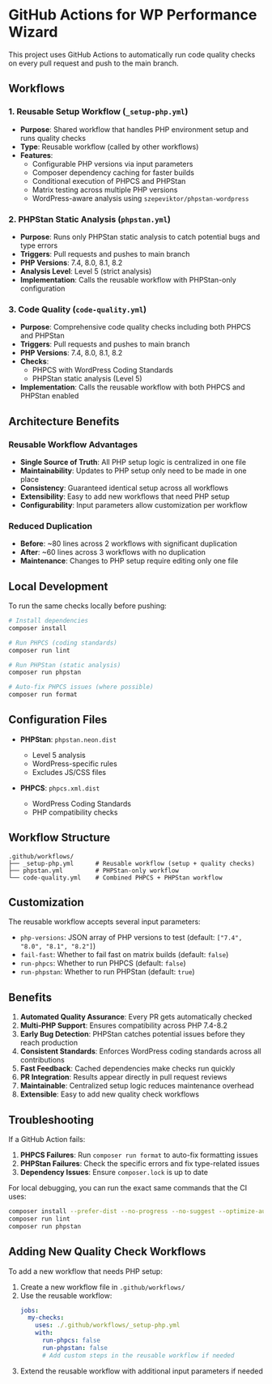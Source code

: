 # GitHub Actions for WP Performance Wizard

This project uses GitHub Actions to automatically run code quality checks on every pull request and push to the main branch.

## Workflows

### 1. Reusable Setup Workflow (`_setup-php.yml`)
- **Purpose**: Shared workflow that handles PHP environment setup and runs quality checks
- **Type**: Reusable workflow (called by other workflows)
- **Features**:
  - Configurable PHP versions via input parameters
  - Composer dependency caching for faster builds
  - Conditional execution of PHPCS and PHPStan
  - Matrix testing across multiple PHP versions
  - WordPress-aware analysis using `szepeviktor/phpstan-wordpress`

### 2. PHPStan Static Analysis (`phpstan.yml`)
- **Purpose**: Runs only PHPStan static analysis to catch potential bugs and type errors
- **Triggers**: Pull requests and pushes to main branch
- **PHP Versions**: 7.4, 8.0, 8.1, 8.2
- **Analysis Level**: Level 5 (strict analysis)
- **Implementation**: Calls the reusable workflow with PHPStan-only configuration

### 3. Code Quality (`code-quality.yml`)
- **Purpose**: Comprehensive code quality checks including both PHPCS and PHPStan
- **Triggers**: Pull requests and pushes to main branch
- **PHP Versions**: 7.4, 8.0, 8.1, 8.2
- **Checks**:
  - PHPCS with WordPress Coding Standards
  - PHPStan static analysis (Level 5)
- **Implementation**: Calls the reusable workflow with both PHPCS and PHPStan enabled

## Architecture Benefits

### Reusable Workflow Advantages
- **Single Source of Truth**: All PHP setup logic is centralized in one file
- **Maintainability**: Updates to PHP setup only need to be made in one place
- **Consistency**: Guaranteed identical setup across all workflows
- **Extensibility**: Easy to add new workflows that need PHP setup
- **Configurability**: Input parameters allow customization per workflow

### Reduced Duplication
- **Before**: ~80 lines across 2 workflows with significant duplication
- **After**: ~60 lines across 3 workflows with no duplication
- **Maintenance**: Changes to PHP setup require editing only one file

## Local Development

To run the same checks locally before pushing:

```bash
# Install dependencies
composer install

# Run PHPCS (coding standards)
composer run lint

# Run PHPStan (static analysis)
composer run phpstan

# Auto-fix PHPCS issues (where possible)
composer run format
```

## Configuration Files

- **PHPStan**: `phpstan.neon.dist`
  - Level 5 analysis
  - WordPress-specific rules
  - Excludes JS/CSS files

- **PHPCS**: `phpcs.xml.dist`
  - WordPress Coding Standards
  - PHP compatibility checks

## Workflow Structure

```
.github/workflows/
├── _setup-php.yml      # Reusable workflow (setup + quality checks)
├── phpstan.yml         # PHPStan-only workflow
└── code-quality.yml    # Combined PHPCS + PHPStan workflow
```

## Customization

The reusable workflow accepts several input parameters:

- `php-versions`: JSON array of PHP versions to test (default: `["7.4", "8.0", "8.1", "8.2"]`)
- `fail-fast`: Whether to fail fast on matrix builds (default: `false`)
- `run-phpcs`: Whether to run PHPCS (default: `false`)
- `run-phpstan`: Whether to run PHPStan (default: `true`)

## Benefits

1. **Automated Quality Assurance**: Every PR gets automatically checked
2. **Multi-PHP Support**: Ensures compatibility across PHP 7.4-8.2
3. **Early Bug Detection**: PHPStan catches potential issues before they reach production
4. **Consistent Standards**: Enforces WordPress coding standards across all contributions
5. **Fast Feedback**: Cached dependencies make checks run quickly
6. **PR Integration**: Results appear directly in pull request reviews
7. **Maintainable**: Centralized setup logic reduces maintenance overhead
8. **Extensible**: Easy to add new quality check workflows

## Troubleshooting

If a GitHub Action fails:

1. **PHPCS Failures**: Run `composer run format` to auto-fix formatting issues
2. **PHPStan Failures**: Check the specific errors and fix type-related issues
3. **Dependency Issues**: Ensure `composer.lock` is up to date

For local debugging, you can run the exact same commands that the CI uses:

```bash
composer install --prefer-dist --no-progress --no-suggest --optimize-autoloader
composer run lint
composer run phpstan
```

## Adding New Quality Check Workflows

To add a new workflow that needs PHP setup:

1. Create a new workflow file in `.github/workflows/`
2. Use the reusable workflow:
   ```yaml
   jobs:
     my-checks:
       uses: ./.github/workflows/_setup-php.yml
       with:
         run-phpcs: false
         run-phpstan: false
         # Add custom steps in the reusable workflow if needed
   ```
3. Extend the reusable workflow with additional input parameters if needed
